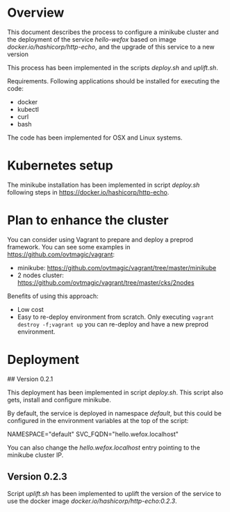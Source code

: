 # Overview

This document describes the process to configure a minikube cluster and the deployment of the service *hello-wefox* based on image *docker.io/hashicorp/http-echo*, and the upgrade of this service to a new version

This process has been implemented in the scripts *deploy.sh* and *uplift.sh*.

Requirements. Following applications should be installed for executing the code:
- docker
- kubectl
- curl
- bash

The code has been implemented for OSX and Linux systems.

# Kubernetes setup

The minikube installation has been implemented in script *deploy.sh* following steps in https://docker.io/hashicorp/http-echo.

# Plan to enhance the cluster

You can consider using Vagrant to prepare and deploy a preprod framework. You can see some examples in https://github.com/ovtmagic/vagrant:
- minikube: https://github.com/ovtmagic/vagrant/tree/master/minikube
- 2 nodes cluster: https://github.com/ovtmagic/vagrant/tree/master/cks/2nodes

Benefits of using this approach:
- Low cost
- Easy to re-deploy environment from scratch. Only executing `vagrant destroy -f;vagrant up` you can re-deploy and have a new preprod environment.

# Deployment

## Version 0.2.1

This deployment has been implemented in script *deploy.sh*. This script also gets, install and configure minikube.

By default, the service is deployed in namespace *default*, but this could be configured in the environment variables at the top of the script:

NAMESPACE="default"
SVC_FQDN="hello.wefox.localhost"

You can also change the *hello.wefox.localhost* entry pointing to the minikube cluster IP.

## Version 0.2.3

Script *uplift.sh* has been implemented to uplift the version of the service to use the docker image *docker.io/hashicorp/http-echo:0.2.3*.